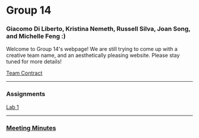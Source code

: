 # Group 14
### Giacomo Di Liberto, Kristina Nemeth, Russell Silva, Joan Song, and Michelle Feng :)

Welcome to Group 14's webpage! We are still trying to come up with a creative team name, and an aesthetically pleasing website. Please stay tuned for more details!

[Team Contract](https://github.com/kristinanemeth/group14/raw/master/Group%2014%20Team%20Contract%20(1).pdf)

***

### Assignments

[Lab 1](./Lab1.md)

***

### [Meeting Minutes](https://docs.google.com/a/cornell.edu/spreadsheets/d/1CBEvHegp8kpS_mq1MBApOBkfDOjONgkbiaCOoy79ZFw/edit?usp=sharing)
